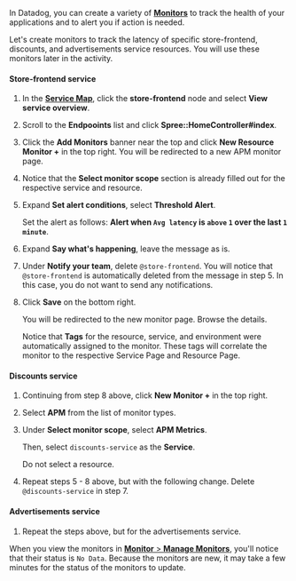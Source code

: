 In Datadog, you can create a variety of <a href="https://docs.datadoghq.com/monitors/" target="_datadog">**Monitors**</a> to track the health of your applications and to alert you if action is needed. 

Let's create monitors to track the latency of specific store-frontend, discounts, and advertisements service resources. You will use these monitors later in the activity.

#### Store-frontend service

1. In the <a href="https://app.datadoghq.com/apm/map?env=ruby-shop" target="_datadog">**Service Map**</a>, click the **store-frontend** node and select **View service overview**.

2. Scroll to the **Endpooints** list and click **Spree::HomeController#index**.

3. Click the **Add Monitors** banner near the top and click **New Resource Monitor +** in the top right. You will be redirected to a new APM monitor page.

4. Notice that the **Select monitor scope** section is already filled out for the respective service and resource.

5. Expand **Set alert conditions**, select **Threshold Alert**. <p>Set the alert as follows: **Alert when `Avg latency` is `above` `1` over the last `1 minute`**.

6. Expand **Say what's happening**, leave the message as is. 

7. Under **Notify your team**, delete `@store-frontend`. You will notice that `@store-frontend` is automatically deleted from the message in step 5. In this case, you do not want to send any notifications.

8. Click **Save** on the bottom right. <p> You will be redirected to the new monitor page. Browse the details. <p> Notice that **Tags** for the resource, service, and environment were automatically assigned to the monitor. These tags will correlate the monitor to the respective Service Page and Resource Page.


#### Discounts service

1. Continuing from step 8 above, click **New Monitor +** in the top right.

2. Select **APM** from the list of monitor types.

3. Under **Select monitor scope**, select **APM Metrics**. <p>Then, select `discounts-service` as the **Service**. <p> Do not select a resource.

4. Repeat steps 5 - 8 above, but with the following change. Delete `@discounts-service` in step 7.

#### Advertisements service

1. Repeat the steps above, but for the advertisements service.

When you view the monitors in <a href="https://app.datadoghq.com/monitors#/create" target="_datadog">**Monitor** > **Manage Monitors**</a>, you'll notice that their status is `No Data`. Because the monitors are new, it may take a few minutes for the status of the monitors to update. 